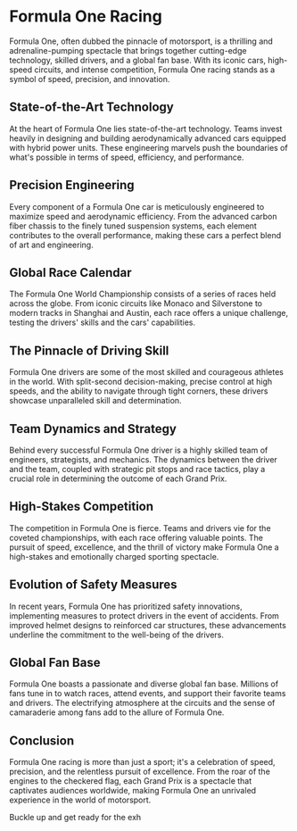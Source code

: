 # Formula One Racing

Formula One, often dubbed the pinnacle of motorsport, is a thrilling and adrenaline-pumping spectacle that brings together cutting-edge technology, skilled drivers, and a global fan base. With its iconic cars, high-speed circuits, and intense competition, Formula One racing stands as a symbol of speed, precision, and innovation.

## State-of-the-Art Technology

At the heart of Formula One lies state-of-the-art technology. Teams invest heavily in designing and building aerodynamically advanced cars equipped with hybrid power units. These engineering marvels push the boundaries of what's possible in terms of speed, efficiency, and performance.

## Precision Engineering

Every component of a Formula One car is meticulously engineered to maximize speed and aerodynamic efficiency. From the advanced carbon fiber chassis to the finely tuned suspension systems, each element contributes to the overall performance, making these cars a perfect blend of art and engineering.

## Global Race Calendar

The Formula One World Championship consists of a series of races held across the globe. From iconic circuits like Monaco and Silverstone to modern tracks in Shanghai and Austin, each race offers a unique challenge, testing the drivers' skills and the cars' capabilities.

## The Pinnacle of Driving Skill

Formula One drivers are some of the most skilled and courageous athletes in the world. With split-second decision-making, precise control at high speeds, and the ability to navigate through tight corners, these drivers showcase unparalleled skill and determination.

## Team Dynamics and Strategy

Behind every successful Formula One driver is a highly skilled team of engineers, strategists, and mechanics. The dynamics between the driver and the team, coupled with strategic pit stops and race tactics, play a crucial role in determining the outcome of each Grand Prix.

## High-Stakes Competition

The competition in Formula One is fierce. Teams and drivers vie for the coveted championships, with each race offering valuable points. The pursuit of speed, excellence, and the thrill of victory make Formula One a high-stakes and emotionally charged sporting spectacle.

## Evolution of Safety Measures

In recent years, Formula One has prioritized safety innovations, implementing measures to protect drivers in the event of accidents. From improved helmet designs to reinforced car structures, these advancements underline the commitment to the well-being of the drivers.

## Global Fan Base

Formula One boasts a passionate and diverse global fan base. Millions of fans tune in to watch races, attend events, and support their favorite teams and drivers. The electrifying atmosphere at the circuits and the sense of camaraderie among fans add to the allure of Formula One.

## Conclusion

Formula One racing is more than just a sport; it's a celebration of speed, precision, and the relentless pursuit of excellence. From the roar of the engines to the checkered flag, each Grand Prix is a spectacle that captivates audiences worldwide, making Formula One an unrivaled experience in the world of motorsport.

Buckle up and get ready for the exh
